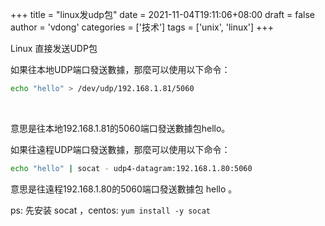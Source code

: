 +++
title = "linux发udp包"
date = 2021-11-04T19:11:06+08:00
draft = false
author = 'vdong'
categories = ['技术']
tags = ['unix', 'linux']
+++

Linux 直接发送UDP包


如果往本地UDP端口發送數據，那麼可以使用以下命令：


```bash
echo "hello" > /dev/udp/192.168.1.81/5060
```
​

意思是往本地192.168.1.81的5060端口發送數據包hello。


如果往遠程UDP端口發送數據，那麼可以使用以下命令：

```bash
echo "hello" | socat - udp4-datagram:192.168.1.80:5060
```


意思是往遠程192.168.1.80的5060端口發送數據包 hello 。
​

ps: 先安装 socat ，centos: `yum install -y socat`​
